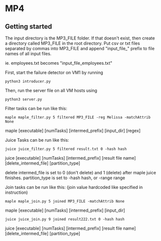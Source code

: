# MP4

## Getting started

The input directory is the MP3_FILE folder. If that doesn't exist, then create a directory called MP3_FILE in the root directory. Put csv or txt files separated by commas into MP3_FILE and append "input_file_" prefix to file names of all input files. 

ie. employees.txt becomes "input_file_employees.txt"

First, start the failure detector on VM1 by running

```
python3 introducer.py
```

Then, run the server file on all VM hosts using 

```
python3 server.py
```

Filter tasks can be run like this:

```
maple maple_filter.py 5 filtered MP3_FILE -reg Melissa -matchAttrib None
```
maple [executable] [numTasks] [intermed_prefix] [input_dir] [regex]

Juice Tasks can be run like this:

```
juice juice_filter.py 5 filtered result.txt 0 -hash hash
```

juice [executable] [numTasks] [intermed_prefix] [result file name] [delete_intermed_file] [partition_type]

delete intermed_file is set to 0 (don't delete) and 1 (delete) after maple juice finishes.
partition_type is set to -hash hash, or -range range

Join tasks can be run like this: (join value hardcoded like specified in instruction)

```
maple maple_join.py 5 joined MP3_FILE -matchAttrib None
```
maple [executable] [numTasks] [intermed_prefix] [input_dir]


```
juice juice_join.py 9 joined result222.txt 0 -hash hash
```
juice [executable] [numTasks] [intermed_prefix] [result file name] [delete_intermed_file] [partition_type]

